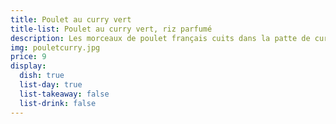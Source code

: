 ```yaml
---
title: Poulet au curry vert
title-list: Poulet au curry vert, riz parfumé
description: Les morceaux de poulet français cuits dans la patte de curry maison.
img: pouletcurry.jpg
price: 9
display:
  dish: true
  list-day: true
  list-takeaway: false
  list-drink: false
---
```

